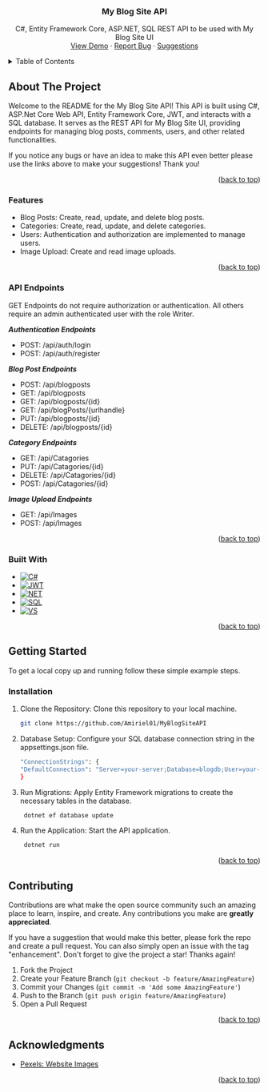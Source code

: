 <a name="readme-top"></a>

<br />
<div align="center">
<h3 align="center">My Blog Site API</h3>

  <p align="center">
     C#, Entity Framework Core, ASP.NET, SQL REST API to be used with My Blog Site UI
    <br />
    <a href="https://blogsite-8fced.web.app/" target="_blank">View Demo</a>
    ·
    <a href="https://github.com/Amiriel01/BlogSiteUI/issues" target="_blank">Report Bug</a>
    ·
    <a href="https://github.com/Amiriel01/BlogSiteUI/issues" target="_blank">Suggestions</a>
  </p>
</div>

<details>
  <summary>Table of Contents</summary>
  <ol>
    <li>
      <a href="#about-the-project">About The Project</a>
      <ul>
        <li><a href="#features">Features</a></li>
      </ul>
      <ul>
        <li><a href="#api-endpoints">API Endpoints</a></li>
      </ul>
      <ul>
        <li><a href="#built-with">Built With</a></li>
      </ul>
    </li>
    <li>
      <a href="#getting-started">Getting Started</a>
      <ul>
        <li><a href="#installation">Installation</a></li>
      </ul>
    </li>
    <li><a href="#contributing">Contributing</a></li>
    <li><a href="#acknowledgments">Acknowledgments</a></li>
  </ol>
</details>

## About The Project

Welcome to the README for the My Blog Site API! This API is built using C#, ASP.Net Core Web API, Entity Framework Core, JWT, and interacts with a SQL database. It serves as the REST API for My Blog Site UI, providing endpoints for managing blog posts, comments, users, and other related functionalities.

If you notice any bugs or have an idea to make this API even better please use the links above to make your suggestions! Thank you!

<p align="right">(<a href="#readme-top">back to top</a>)</p>

### Features

* Blog Posts: Create, read, update, and delete blog posts.
* Categories: Create, read, update, and delete categories.
* Users: Authentication and authorization are implemented to manage users.
* Image Upload: Create and read image uploads.

<p align="right">(<a href="#readme-top">back to top</a>)</p>

### API Endpoints

GET Endpoints do not require authorization or authentication. All others require an admin authenticated user with the role Writer.

***Authentication Endpoints***

* POST: /api/auth/login
* POST: /api/auth/register

***Blog Post Endpoints***

* POST: /api/blogposts
* GET: /api/blogposts
* GET: /api/blogposts/{id}
* GET: /api/blogPosts/{urlhandle}
* PUT: /api/blogposts/{id}
* DELETE: /api/blogposts/{id}

***Category Endpoints***

* GET: /api/Catagories
* PUT: /api/Catagories/{id}
* DELETE: /api/Catagories/{id}
* POST: /api/Catagories/{id}

***Image Upload Endpoints***
* GET: /api/Images
* POST: /api/Images

<p align="right">(<a href="#readme-top">back to top</a>)</p>

### Built With

* [![C#][C#.io]][C#-url]
* [![JWT][JWT.io]][JWT-url]
* [![NET][NET.io]][NET-url]
* [![SQL][SQL.io]][SQL-url]
* [![VS][VS.io]][VS-url]

<p align="right">(<a href="#readme-top">back to top</a>)</p>

## Getting Started

To get a local copy up and running follow these simple example steps.

### Installation

1. Clone the Repository: Clone this repository to your local machine.
   ```sh
   git clone https://github.com/Amiriel01/MyBlogSiteAPI
   ```
2. Database Setup: Configure your SQL database connection string in the appsettings.json file.
   ```sh
   "ConnectionStrings": {
   "DefaultConnection": "Server=your-server;Database=blogdb;User=your-username;Password=your-password;"
   }
   ```
3. Run Migrations: Apply Entity Framework migrations to create the necessary tables in the database.
   ```sh
    dotnet ef database update
   ```
4. Run the Application: Start the API application.
   ```sh
    dotnet run
   ```
   
<p align="right">(<a href="#readme-top">back to top</a>)</p>

## Contributing

Contributions are what make the open source community such an amazing place to learn, inspire, and create. Any contributions you make are **greatly appreciated**.

If you have a suggestion that would make this better, please fork the repo and create a pull request. You can also simply open an issue with the tag "enhancement".
Don't forget to give the project a star! Thanks again!

1. Fork the Project
2. Create your Feature Branch (`git checkout -b feature/AmazingFeature`)
3. Commit your Changes (`git commit -m 'Add some AmazingFeature'`)
4. Push to the Branch (`git push origin feature/AmazingFeature`)
5. Open a Pull Request

<p align="right">(<a href="#readme-top">back to top</a>)</p>

## Acknowledgments

* [Pexels: Website Images](https://www.pexels.com/)

<p align="right">(<a href="#readme-top">back to top</a>)</p>

[C#.io]: https://img.shields.io/badge/c%23-%23239120.svg?style=for-the-badge&logo=csharp&logoColor=white
[C#-url]: https://learn.microsoft.com/en-us/dotnet/csharp/
[NET.io]: https://img.shields.io/badge/.NET-5C2D91?style=for-the-badge&logo=.net&logoColor=white
[NET-url]: https://learn.microsoft.com/en-us/dotnet/
[JWT.io]: https://img.shields.io/badge/JWT-black?style=for-the-badge&logo=JSON%20web%20tokens
[JWT-url]: https://jwt.io/introduction
[SQL.io]: https://img.shields.io/badge/Microsoft%20SQL%20Server-CC2927?style=for-the-badge&logo=microsoft%20sql%20server&logoColor=white
[SQL-url]: https://www.microsoft.com/en-us/sql-server/sql-server-downloads
[VS.io]: https://img.shields.io/badge/Visual%20Studio-5C2D91.svg?style=for-the-badge&logo=visual-studio&logoColor=white
[VS-url]: https://visualstudio.microsoft.com/
